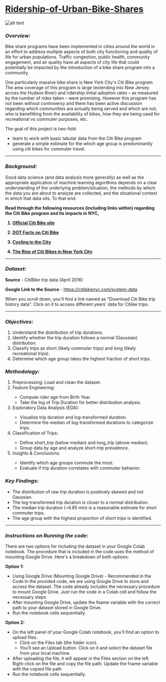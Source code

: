 # <u>Ridership-of-Urban-Bike-Shares</u>
![alt text](https://d21xlh2maitm24.cloudfront.net/nyc/01unlock2.JPG?mtime=20160428123800)
### ***Overview:***

Bike share programs have been implemented in cities around the world in an effort to address multiple aspects of both city functioning and quality of life for urban populations. Traffic congestion, public health, community engagement, and air quality have all aspects of city life that could potentially be impacted by the introduction of a bike share program into a community.

One particularly massive bike share is New York City's Citi Bike program. The area coverage of this program is large (extending into New Jersey across the Hudson River) and ridership initial adoption rates – as measured by the number of rides taken – were promising. However this program has not been without controversy and there has been active discussion regarding which communities ara actually being served and which are not, who is benefitting from the availability of bikes, how they are being used for recreational vs commuter purposes, etc.

The goal of this project is two-fold: 
<ul>
  <li>learn to work with basic tabular data from the Citi Bike program </li>
  <li>generate a simple estimate for the which age group is predominantly using citi bikes for commuter travel.</li>
</ul>

<hr>

### ***Background:***

Good data science (and data analysis more generally) as well as the appropriate application of machine learning algorithms depends on a clear understanding of the underlying problem/situation, the methods by which the data you are about to analyze are collected, and the situational context in which that data sits.  To that end:

<b>

Read through the following resources (including links within) regarding the Citi Bike program and its impacts in NYC,

1. [Official Citi Bike site](https://citibikenyc.com/)

2. [DOT Facts on Citi Bike](https://www.nyc.gov/html/dot/html/pr2013/facts-on-citi-bike.shtml)

3. [Cycling in the City](https://www.nyc.gov/html/dot/downloads/pdf/cycling-in-the-city-2020.pdf)

4. [The Rise of Citi Bikes in New York City](https://thesciencesurvey.com/news/2021/03/21/the-rise-of-citi-bikes-in-new-york-city/)

</b>

<hr>

### ***Dataset:***

**Source** - CitiBike trip data (April 2016)

**Google Link to the Source** - https://citibikenyc.com/system-data 

When you scroll down, you'll find a link named as "Download Citi Bike trip history data". Click on it to access different years' data for Citiike trips. 

<hr>

### ***Objectives:***
<ol>
  <li>Understand the distribution of trip durations.</li>
  <li>Identify whether the trip duration follows a normal (Gaussian) distribution.</li>
  <li>Classify trips as short (likely commuter trips) and long (likely recreational trips).</li>
  <li>Determine which age group takes the highest fraction of short trips.</li>
</ol>

### ***Methodology:***
<ol>
<li>Preprocessing: Load and clean the dataset.</li>
<li>Feature Engineering:</li>

<ul>
<li>Compute rider age from Birth Year.</li>
<li>Take the log of Trip Duration for better distribution analysis.</li>
  
</ul>
<li>Exploratory Data Analysis (EDA):</li>
<ul>
  <li>Visualize trip duration and log-transformed duration.</li>
  <li>Determine the median of log-transformed durations to categorize trips.</li>
</ul>

<li>Classification of Trips:</li>
<ul>
  <li>Define short_trip (below median) and long_trip (above median).</li>
  <li>Group data by age and analyze short-trip prevalence.</li>
</ul>


<li>Insights & Conclusions:</li>
<ul>
  <li>Identify which age groups commute the most.</li>
  <li>Evaluate if trip duration correlates with commuter behavior.</li>
</ul>
</ol>

### ***Key Findings:***
<ul>
  <li>The distribution of raw trip duration is positively skewed and not Gaussian.</li>
  <li>The log-transformed trip duration is closer to a normal distribution.</li>
  <li>The median trip duration (~6.85 min) is a reasonable estimate for short commuter trips.</li>
  <li>The age group with the highest proportion of short trips is identified.</li>
</ul>

<hr>

### ***Instructions on Running the code:***

There are two options for including the dataset in your Google Colab notebook. The procedure that is included in the code uses the method of mounting Google Drive. Here's a breakdown of both options:

**Option 1:**
<ul>
  <li>
    Using Google Drive (Mounting Google Drive) - Recommended in the Code
    In the provided code, we are using Google Drive to store and access the dataset. 
    The code already includes the necessary procedure to mount Google Drive. Just run the code in a Colab cell and follow the necessary steps
  </li>
  <li>
    After mounting Google Drive, update the fname variable with the correct path to your dataset stored in Google Drive. 
  </li>
  <li>Run the notebook cells sequentially.</li>
</ul>

**Option 2:**
<ul>
  <li>
    On the left panel of your Google Colab notebook, you’ll find an option to upload files.
    <ul>
      <li>Click on the Files tab (the folder icon).</li>
      <li>You'll see an Upload button. Click on it and select the dataset file from your local machine.</li>
    </ul>
  </li>
  <li>
    After uploading the file, it will appear in the Files section on the left. Right-click on the file and copy the file path. Update the fname variable with the copied file path 
  </li>
  <li>Run the notebook cells sequentially.</li>
</ul>














